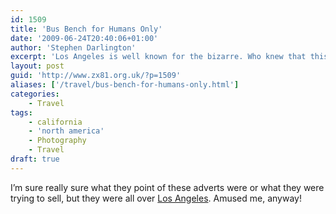 ```yaml
---
id: 1509
title: 'Bus Bench for Humans Only'
date: '2009-06-24T20:40:06+01:00'
author: 'Stephen Darlington'
excerpt: 'Los Angeles is well known for the bizarre. Who knew that this extended to bus stops?'
layout: post
guid: 'http://www.zx81.org.uk/?p=1509'
aliases: ['/travel/bus-bench-for-humans-only.html']
categories:
    - Travel
tags:
    - california
    - 'north america'
    - Photography
    - Travel
draft: true
---
```


I’m sure really sure what they point of these adverts were or what they were trying to sell, but they were all over [Los Angeles](http://www.zx81.org.uk/travel/los-angeles.html). Amused me, anyway!